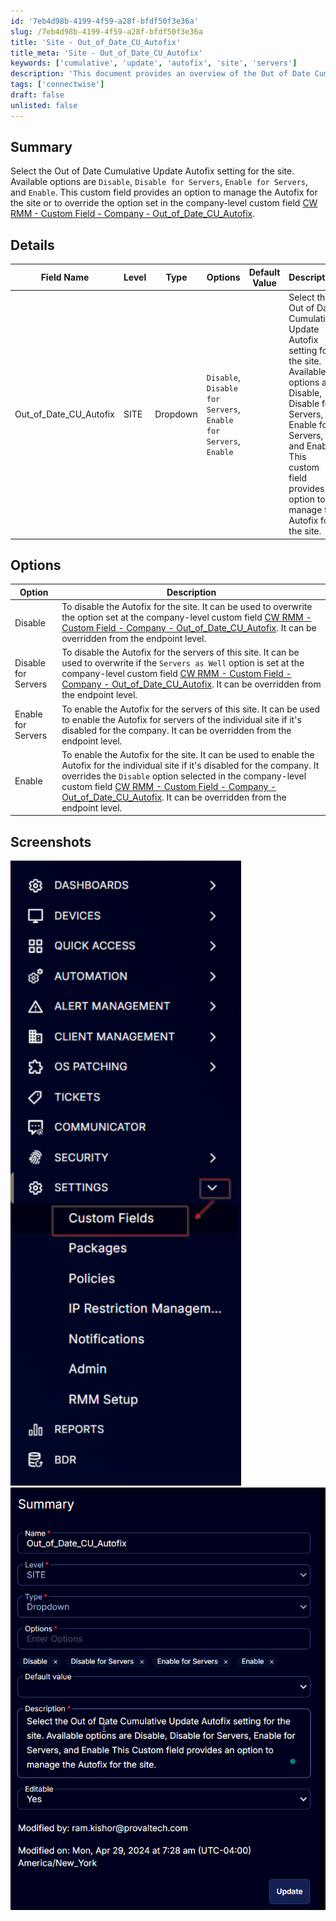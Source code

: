 ```yaml
---
id: '7eb4d98b-4199-4f59-a28f-bfdf50f3e36a'
slug: /7eb4d98b-4199-4f59-a28f-bfdf50f3e36a
title: 'Site - Out_of_Date_CU_Autofix'
title_meta: 'Site - Out_of_Date_CU_Autofix'
keywords: ['cumulative', 'update', 'autofix', 'site', 'servers']
description: 'This document provides an overview of the Out of Date Cumulative Update Autofix settings available for sites in ConnectWise RMM. It details the options available, including Disable, Disable for Servers, Enable for Servers, and Enable, along with their implications and default behaviors.'
tags: ['connectwise']
draft: false
unlisted: false
---
```


## Summary

Select the Out of Date Cumulative Update Autofix setting for the site. Available options are `Disable`, `Disable for Servers`, `Enable for Servers`, and `Enable`. This custom field provides an option to manage the Autofix for the site or to override the option set in the company-level custom field [CW RMM - Custom Field - Company - Out_of_Date_CU_Autofix](<./Company - Out_of_Date_CU_Autofix.md>).

## Details

| Field Name                  | Level | Type     | Options                                                                                             | Default Value | Description                                                                                                                                                        | Editable |
|-----------------------------|-------|----------|-----------------------------------------------------------------------------------------------------|---------------|--------------------------------------------------------------------------------------------------------------------------------------------------------------------|----------|
| Out_of_Date_CU_Autofix     | SITE  | Dropdown | `Disable`, `Disable for Servers`, `Enable for Servers`, `Enable`                                 |               | Select the Out of Date Cumulative Update Autofix setting for the site. Available options are Disable, Disable for Servers, Enable for Servers, and Enable. This custom field provides an option to manage the Autofix for the site. | Yes      |

## Options

| Option                     | Description                                                                                                                                                                                                                     |
|----------------------------|---------------------------------------------------------------------------------------------------------------------------------------------------------------------------------------------------------------------------------|
| Disable                    | To disable the Autofix for the site. It can be used to overwrite the option set at the company-level custom field [CW RMM - Custom Field - Company - Out_of_Date_CU_Autofix](<./Company - Out_of_Date_CU_Autofix.md>). It can be overridden from the endpoint level. |
| Disable for Servers        | To disable the Autofix for the servers of this site. It can be used to overwrite if the `Servers as Well` option is set at the company-level custom field [CW RMM - Custom Field - Company - Out_of_Date_CU_Autofix](<./Company - Out_of_Date_CU_Autofix.md>). It can be overridden from the endpoint level. |
| Enable for Servers         | To enable the Autofix for the servers of this site. It can be used to enable the Autofix for servers of the individual site if it's disabled for the company. It can be overridden from the endpoint level.                     |
| Enable                     | To enable the Autofix for the site. It can be used to enable the Autofix for the individual site if it's disabled for the company. It overrides the `Disable` option selected in the company-level custom field [CW RMM - Custom Field - Company - Out_of_Date_CU_Autofix](<./Company - Out_of_Date_CU_Autofix.md>). It can be overridden from the endpoint level. |

## Screenshots

![Screenshot 1](../../../static/img/Site---Out_of_Date_CU_Autofix/image_1.png)
![Screenshot 2](../../../static/img/Site---Out_of_Date_CU_Autofix/image_2.png)


